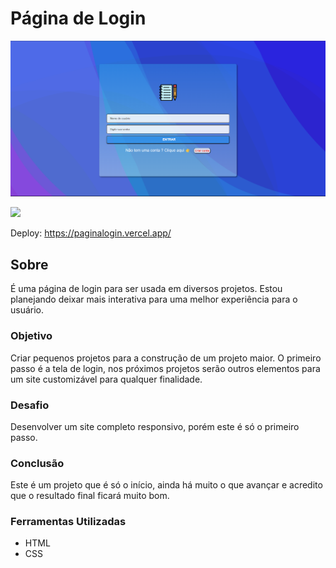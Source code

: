 # Página de Login

![](./assets/img/fundologin.png)

![](./assets/img/fundologing.gif)

Deploy: https://paginalogin.vercel.app/

## Sobre

É uma página de login para ser usada em diversos projetos. Estou planejando deixar mais interativa para uma melhor experiência para o usuário.

### Objetivo

Criar pequenos projetos para a construção de um projeto maior. O primeiro passo é a tela de login, nos próximos projetos serão outros elementos para um site customizável para qualquer finalidade.

### Desafio

Desenvolver um site completo responsivo, porém este é só o primeiro passo.

### Conclusão

Este é um projeto que é só o início, ainda há muito o que avançar e acredito que o resultado final ficará muito bom.

### Ferramentas Utilizadas

- HTML
- CSS